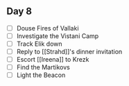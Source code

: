 ## Day 8
- [ ] Douse Fires of Vallaki
- [ ] Investigate the Vistani Camp
- [ ] Track Elik down
- [ ] Reply to [[Strahd]]'s dinner invitation
- [ ] Escort [[Ireena]] to Krezk
- [ ] Find the Martikovs
- [ ] Light the Beacon